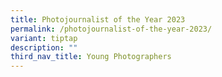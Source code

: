 ```yaml
---
title: Photojournalist of the Year 2023
permalink: /photojournalist-of-the-year-2023/
variant: tiptap
description: ""
third_nav_title: Young Photographers
---
```

